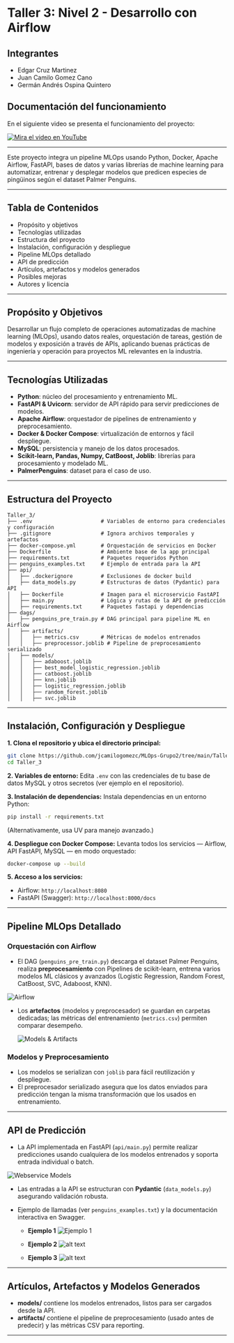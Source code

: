 # Taller 3: Nivel 2 - Desarrollo con Airflow

## Integrantes
* Edgar Cruz Martinez
* Juan Camilo Gomez Cano
* Germán Andrés Ospina Quintero

## Documentación del funcionamiento

En el siguiente video se presenta el funcionamiento del proyecto:

[![Mira el video en YouTube](https://img.youtube.com/vi/iqvIPvcs0GY/0.jpg)](https://www.youtube.com/watch?v=iqvIPvcs0GY)

---

Este proyecto integra un pipeline MLOps usando Python, Docker, Apache Airflow, FastAPI, bases de datos y varias librerías de machine learning para automatizar, entrenar y desplegar modelos que predicen especies de pingüinos según el dataset Palmer Penguins.

***

## Tabla de Contenidos

- Propósito y objetivos
- Tecnologías utilizadas
- Estructura del proyecto
- Instalación, configuración y despliegue
- Pipeline MLOps detallado
- API de predicción
- Artículos, artefactos y modelos generados
- Posibles mejoras
- Autores y licencia

***

## Propósito y Objetivos

Desarrollar un flujo completo de operaciones automatizadas de machine learning (MLOps), usando datos reales, orquestación de tareas, gestión de modelos y exposición a través de APIs, aplicando buenas prácticas de ingeniería y operación para proyectos ML relevantes en la industria.

***

## Tecnologías Utilizadas

- **Python**: núcleo del procesamiento y entrenamiento ML.
- **FastAPI \& Uvicorn**: servidor de API rápido para servir predicciones de modelos.
- **Apache Airflow**: orquestador de pipelines de entrenamiento y preprocesamiento.
- **Docker \& Docker Compose**: virtualización de entornos y fácil despliegue.
- **MySQL**: persistencia y manejo de los datos procesados.
- **Scikit-learn, Pandas, Numpy, CatBoost, Joblib**: librerías para procesamiento y modelado ML.
- **PalmerPenguins**: dataset para el caso de uso.

***

## Estructura del Proyecto

```
Taller_3/
├── .env                      # Variables de entorno para credenciales y configuración
├── .gitignore                # Ignora archivos temporales y artefactos
├── docker-compose.yml        # Orquestación de servicios en Docker
├── Dockerfile                # Ambiente base de la app principal
├── requirements.txt          # Paquetes requeridos Python
├── penguins_examples.txt     # Ejemplo de entrada para la API
├── api/
│   ├── .dockerignore         # Exclusiones de docker build
│   ├── data_models.py        # Estructuras de datos (Pydantic) para API
│   ├── Dockerfile            # Imagen para el microservicio FastAPI
│   ├── main.py               # Lógica y rutas de la API de predicción
│   ├── requirements.txt      # Paquetes fastapi y dependencias
├── dags/
│   ├── penguins_pre_train.py # DAG principal para pipeline ML en Airflow
│   ├── artifacts/
│   │   ├── metrics.csv       # Métricas de modelos entrenados
│   │   ├── preprocessor.joblib # Pipeline de preprocesamiento serializado
│   ├── models/
│   │   ├── adaboost.joblib
│   │   ├── best_model_logistic_regression.joblib
│   │   ├── catboost.joblib
│   │   ├── knn.joblib
│   │   ├── logistic_regression.joblib
│   │   ├── random_forest.joblib
│   │   ├── svc.joblib
```


***

## Instalación, Configuración y Despliegue

**1. Clona el repositorio y ubica el directorio principal:**

```bash
git clone https://github.com/jcamilogomezc/MLOps-Grupo2/tree/main/Talleres/Taller_3
cd Taller_3
```

**2. Variables de entorno:**
Edita `.env` con las credenciales de tu base de datos MySQL y otros secretos (ver ejemplo en el repositorio).

**3. Instalación de dependencias:**
Instala dependencias en un entorno Python:

```bash
pip install -r requirements.txt
```

(Alternativamente, usa UV para manejo avanzado.)

**4. Despliegue con Docker Compose:**
Levanta todos los servicios — Airflow, API FastAPI, MySQL — en modo orquestado:

```bash
docker-compose up --build
```

**5. Acceso a los servicios:**

- Airflow: `http://localhost:8080`
- FastAPI (Swagger): `http://localhost:8000/docs`

***

## Pipeline MLOps Detallado

### Orquestación con Airflow

- El DAG (`penguins_pre_train.py`) descarga el dataset Palmer Penguins, realiza **preprocesamiento** con Pipelines de scikit-learn, entrena varios modelos ML clásicos y avanzados (Logistic Regression, Random Forest, CatBoost, SVC, Adaboost, KNN).

![Airflow](<img/Airflow.png>)

- Los **artefactos** (modelos y preprocesador) se guardan en carpetas dedicadas; las métricas del entrenamiento (`metrics.csv`) permiten comparar desempeño.

    ![Models & Artifacts](img/models_artifacts.png)

### Modelos y Preprocesamiento

- Los modelos se serializan con `joblib` para fácil reutilización y despliegue.
- El preprocesador serializado asegura que los datos enviados para predicción tengan la misma transformación que los usados en entrenamiento.

***

## API de Predicción

- La API implementada en FastAPI (`api/main.py`) permite realizar predicciones usando cualquiera de los modelos entrenados y soporta entrada individual o batch.

![Webservice Models](img/webservice_models.png)

- Las entradas a la API se estructuran con **Pydantic** (`data_models.py`) asegurando validación robusta.
- Ejemplo de llamadas (ver `penguins_examples.txt`) y la documentación interactiva en Swagger.

    - **Ejemplo 1**
    ![Ejemplo 1](img/ejemplo1.png)

    - **Ejemplo 2**
    ![alt text](img/ejemplo2.png)

    - **Ejemplo 3**
    ![alt text](img/ejemplo3.png)

***

## Artículos, Artefactos y Modelos Generados

- **models/** contiene los modelos entrenados, listos para ser cargados desde la API.
- **artifacts/** contiene el pipeline de preprocesamiento (usado antes de predecir) y las métricas CSV para reporting.

***